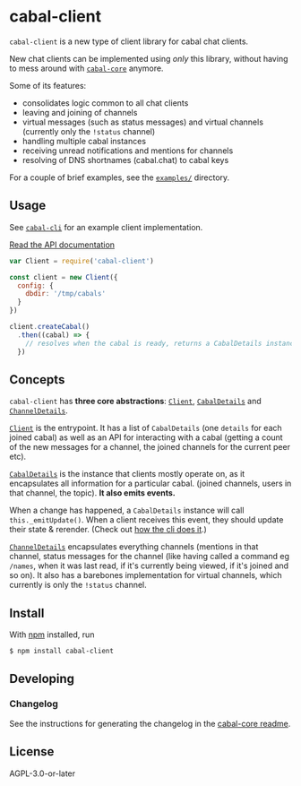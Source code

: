 # cabal-client

`cabal-client` is a new type of client library for cabal chat clients.

New chat clients can be implemented using _only_ this library, without having
to mess around with [`cabal-core`](https://github.com/cabal-club/cabal-core/)
anymore.

Some of its features:

- consolidates logic common to all chat clients
- leaving and joining of channels
- virtual messages (such as status messages) and virtual channels (currently only the `!status` channel)
- handling multiple cabal instances
- receiving unread notifications and mentions for channels
- resolving of DNS shortnames (cabal.chat) to cabal keys

For a couple of brief examples, see the [`examples/`](examples/) directory.

## Usage

See [`cabal-cli`](https://github.com/cabal-club/cabal-cli/) for an example client implementation.

[Read the API documentation](./api.md)

```js
var Client = require('cabal-client')

const client = new Client({
  config: {
    dbdir: '/tmp/cabals'
  }
})

client.createCabal()
  .then((cabal) => {
    // resolves when the cabal is ready, returns a CabalDetails instance
  })
```

## Concepts

`cabal-client` has **three core abstractions**:
[`Client`](https://github.com/cabal-club/cabal-client/blob/master/src/client.js),
[`CabalDetails`](https://github.com/cabal-club/cabal-client/blob/master/src/cabal-details.js) and
[`ChannelDetails`](https://github.com/cabal-club/cabal-client/blob/master/src/channel-details.js).

[`Client`](https://github.com/cabal-club/cabal-client/blob/master/src/client.js) is the
entrypoint. It has a list of `CabalDetails` (one `details` for each joined cabal) as well as an API for interacting with
a cabal (getting a count of the new messages for a channel, the joined channels for the current peer etc).

[`CabalDetails`](https://github.com/cabal-club/cabal-client/blob/master/src/cabal-details.js) is the
instance that clients mostly operate on, as it encapsulates all information for a particular cabal. (joined channels,
users in that channel, the topic). **It also emits events.**

When a change has happened, a `CabalDetails` instance will call `this._emitUpdate()`. When a client receives this
event, they should update their state & rerender. (Check out [how the cli does
it](https://github.com/cabal-club/cabal-cli/pull/126).)

[`ChannelDetails`](https://github.com/cabal-club/cabal-client/blob/master/src/channel-details.js)
encapsulates everything channels (mentions in that channel, status messages for the channel (like having called a
command eg `/names`, when it was last read, if it's currently being viewed, if it's joined and so on). It also has a
barebones implementation for virtual channels, which currently is only the `!status` channel.

## Install

With [npm](https://npmjs.org/) installed, run

```
$ npm install cabal-client
```

## Developing

### Changelog

See the instructions for generating the changelog in the [cabal-core readme](https://github.com/cabal-club/cabal-core/#developing).

## License

AGPL-3.0-or-later
